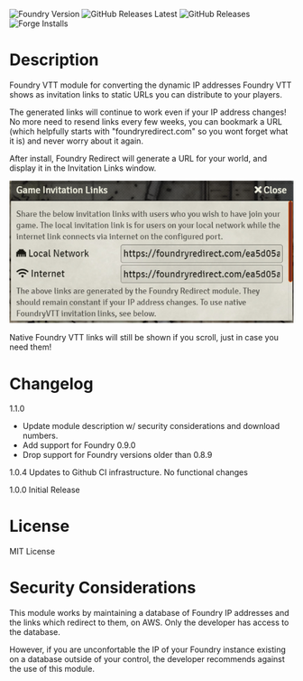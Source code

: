 ![Foundry Version](https://img.shields.io/badge/Foundry-v0.7.9-informational)
![GitHub Releases Latest](https://img.shields.io/github/downloads/JarrettSpiker/FoundryRedirectModule/latest/total) 
![GitHub Releases](https://img.shields.io/github/downloads/JarrettSpiker/FoundryRedirectModule/total)
![Forge Installs](https://img.shields.io/badge/dynamic/json?label=Forge%20Installs&query=package.installs&suffix=%25&url=https%3A%2F%2Fforge-vtt.com%2Fapi%2Fbazaar%2Fpackage%2Ffoundry-redirect&colorB=4aa94a)

# Description
Foundry VTT module for converting the dynamic IP addresses Foundry VTT shows as invitation links to static URLs you can distribute to your players.

The generated links will continue to work even if your IP address changes! No more need to resend links every few weeks, you can bookmark a URL (which helpfully starts with "foundryredirect.com" so you wont forget what it is) and never worry about it again.

After install, Foundry Redirect will generate a URL for your world, and display it in the Invitation Links window.

![invitationUI1](./images/FoundryRedirectScreenshot.png)

Native Foundry VTT links will still be shown if you scroll, just in case you need them!


# Changelog

1.1.0
 - Update module description w/ security considerations and download numbers. 
 - Add support for Foundry 0.9.0
 - Drop support for Foundry versions older than 0.8.9

1.0.4 Updates to Github CI infrastructure. No functional changes

1.0.0 Initial Release

# License
MIT License

# Security Considerations

This module works by maintaining a database of Foundry IP addresses and the links which redirect to them, on AWS. Only the developer has access to the database.

However, if you are unconfortable the IP of your Foundry instance existing on a database outside of your control, the developer recommends against the use of this module.